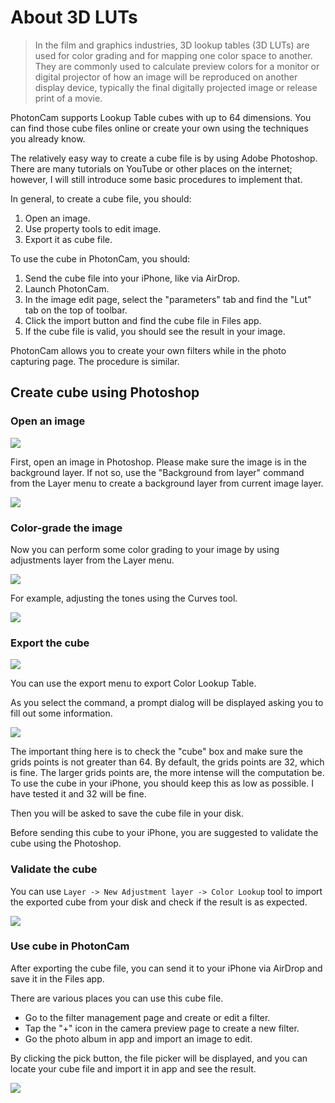 # About 3D LUTs

> In the film and graphics industries, 3D lookup tables (3D LUTs) are used for color grading and for mapping one color space to another. They are commonly used to calculate preview colors for a monitor or digital projector of how an image will be reproduced on another display device, typically the final digitally projected image or release print of a movie.

PhotonCam supports Lookup Table cubes with up to 64 dimensions. You can find those cube files online or create your own using the techniques you already know.

The relatively easy way to create a cube file is by using Adobe Photoshop. There are many tutorials on YouTube or other places on the internet; however, I will still introduce some basic procedures to implement that.

In general, to create a cube file, you should:
1. Open an image.
2. Use property tools to edit image.
3. Export it as cube file.

To use the cube in PhotonCam, you should:
1. Send the cube file into your iPhone, like via AirDrop.
2. Launch PhotonCam.
3. In the image edit page, select the "parameters" tab and find the "Lut" tab on the top of toolbar.
4. Click the import button and find the cube file in Files app.
5. If the cube file is valid, you should see the result in your image.

PhotonCam allows you to create your own filters while in the photo capturing page. The procedure is similar.

## Create cube using Photoshop

### Open an image

![](./Assets/photoshop0.jpg)

First, open an image in Photoshop. Please make sure the image is in the background layer. If not so, use the "Background from layer" command from the Layer menu to create a background layer from current image layer.

![](./Assets/photoshop1.jpg)

### Color-grade the image

Now you can perform some color grading to your image by using adjustments layer from the Layer menu. 

![](./Assets/photoshop2.jpg)

For example, adjusting the tones using the Curves tool.

![](./Assets/photoshop3.jpg)

### Export the cube

![](./Assets/photoshop4.jpg)

You can use the export menu to export Color Lookup Table.

As you select the command, a prompt dialog will be displayed asking you to fill out some information.

![](./Assets/photoshop5.jpg)

The important thing here is to check the "cube" box and make sure the grids points is not greater than 64. By default, the grids points are 32, which is fine. The larger grids points are, the more intense will the computation be. To use the cube in your iPhone, you should keep this as low as possible. I have tested it and 32 will be fine.

Then you will be asked to save the cube file in your disk.

Before sending this cube to your iPhone, you are suggested to validate the cube using the Photoshop.

### Validate the cube

You can use `Layer -> New Adjustment layer -> Color Lookup` tool to import the exported cube from your disk and check if the result is as expected.

![](./Assets/photoshop6.jpg)

### Use cube in PhotonCam

After exporting the cube file, you can send it to your iPhone via AirDrop and save it in the Files app.

There are various places you can use this cube file.

- Go to the filter management page and create or edit a filter.
- Tap the "+" icon in the camera preview page to create a new filter.
- Go the photo album in app and import an image to edit.

By clicking the pick button, the file picker will be displayed, and you can locate your cube file and import it in app and see the result.

![](./Assets/photoshop7.jpg)
